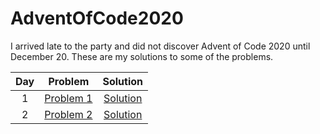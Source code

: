 # AdventOfCode2020

I arrived late to the party and did not discover Advent of Code 2020 until December 20. These are my solutions to some of the problems.

| Day   | Problem   | Solution  |
|:-:|:-:|:-:|
| 1  | [Problem 1](https://adventofcode.com/2020/day/1)  | [Solution](day1/p1.py)  |
| 2  | [Problem 2](https://adventofcode.com/2020/day/2)  | [Solution](day2/day2.py)   |

